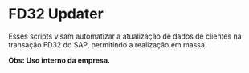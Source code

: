 # FD32 Updater

Esses scripts visam automatizar a atualização de dados de clientes na transação FD32 do SAP, permitindo a realização em massa.

**Obs: Uso interno da empresa.**